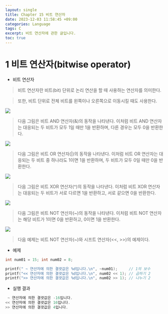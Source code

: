 ```yaml
---
layout: single
title: Chapter 15 비트 연산자
date: 2023-12-03 11:58:45 +09:00
categories: Language
tags: C
excerpt: 비트 연산자에 관한 글입니다.
toc: true
---
```


# 1 비트 연산자(bitwise operator)

- 비트 연산자

> 비트 연산자란 비트(bit) 단위로 논리 연산을 할 때 사용하는 연산자를 의미한다.

> 또한, 비트 단위로 전체 비트를 왼쪽이나 오른쪽으로 이동시킬 때도 사용한다.

![](https://velog.velcdn.com/images/ecg/post/24c86468-2b2d-41c5-b9c1-5584c59d6ee8/image.png)

> 다음 그림은 비트 AND 연산자(&)의 동작을 나타낸다.
이처럼 비트 AND 연산자는 대응되는 두 비트가 모두 1일 때만 1을 반환하며, 
다른 경우는 모두 0을 반환한다.

![](https://velog.velcdn.com/images/ecg/post/7cec40d3-b84a-4eb5-81b7-a547f59ea2b4/image.png)

> 다음 그림은 비트 OR 연산자(|)의 동작을 나타낸다.
이처럼 비트 OR 연산자는 대응되는 두 비트 중 하나라도 1이면 1을 반환하며, 
두 비트가 모두 0일 때만 0을 반환한다.

![](https://velog.velcdn.com/images/ecg/post/8fdf9f18-94e6-48c4-b69a-b50d65b2fe5d/image.png)

> 다음 그림은 비트 XOR 연산자(^)의 동작을 나타낸다.
이처럼 비트 XOR 연산자는 대응되는 두 비트가 서로 다르면 1을 반환하고, 
서로 같으면 0을 반환한다.

![](https://velog.velcdn.com/images/ecg/post/b18082b3-eeff-4b4a-8c28-8cf88e9ce27f/image.png)

> 다음 그림은 비트 NOT 연산자(~)의 동작을 나타낸다.
이처럼 비트 NOT 연산자는 해당 비트가 1이면 0을 반환하고, 0이면 1을 반환한다.

![](https://velog.velcdn.com/images/ecg/post/8872793a-1d5b-4bb6-8bd5-413460192262/image.png)

> 다음 예제는 비트 NOT 연산자(~)와 시프트 연산자(<<, >>)의 예제이다.

- 예제

```c
int num01 = 15; int num02 = 8;  

printf(" ~ 연산자에 의한 결괏값은 %d입니다.\n", ~num01);     // 1의 보수
printf("<< 연산자에 의한 결괏값은 %d입니다.\n", num02 << 1); // 곱하기 2
printf(">> 연산자에 의한 결괏값은 %d입니다.\n", num02 >> 1); // 나누기 2
```

- 실행 결과

```c
 ~ 연산자에 의한 결괏값은 -16입니다.
<< 연산자에 의한 결괏값은 16입니다.
>> 연산자에 의한 결괏값은 4입니다.
```